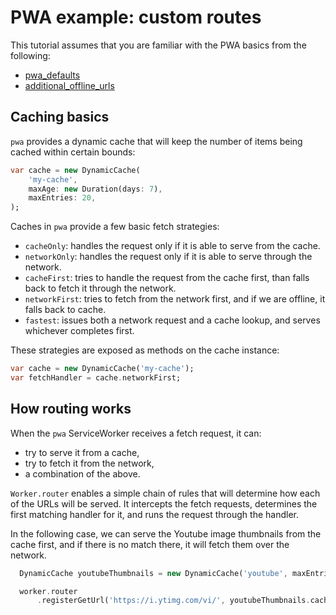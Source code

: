 # PWA example: custom routes

This tutorial assumes that you are familiar with the PWA basics from the following:
- [pwa_defaults](https://github.com/isoos/pwa/tree/master/examples/pwa_defaults)
- [additional_offline_urls](https://github.com/isoos/pwa/tree/master/examples/additional_offline_urls)

## Caching basics

`pwa` provides a dynamic cache that will keep the number of items being cached
within certain bounds:

````dart
var cache = new DynamicCache(
    'my-cache',
    maxAge: new Duration(days: 7),
    maxEntries: 20,
);
````

Caches in `pwa` provide a few basic fetch strategies:

- `cacheOnly`: handles the request only if it is able to serve from the cache.
- `networkOnly`: handles the request only if it is able to serve through the network.
- `cacheFirst`: tries to handle the request from the cache first, than falls back to
  fetch it through the network.
- `networkFirst`: tries to fetch from the network first, and if we are offline, it
  falls back to cache.
- `fastest`: issues both a network request and a cache lookup, and serves whichever
  completes first.

These strategies are exposed as methods on the cache instance:

````dart
var cache = new DynamicCache('my-cache');
var fetchHandler = cache.networkFirst;
````

## How routing works

When the `pwa` ServiceWorker receives a fetch request, it can:
- try to serve it from a cache,
- try to fetch it from the network,
- a combination of the above.

`Worker.router` enables a simple chain of rules that will determine
how each of the URLs will be served. It intercepts the fetch requests,
determines the first matching handler for it, and runs the request through
the handler.

In the following case, we can serve the Youtube image thumbnails from the
cache first, and if there is no match there, it will fetch them over the
network.

````dart
  DynamicCache youtubeThumbnails = new DynamicCache('youtube', maxEntries: 10);

  worker.router
      .registerGetUrl('https://i.ytimg.com/vi/', youtubeThumbnails.cacheFirst);
````
